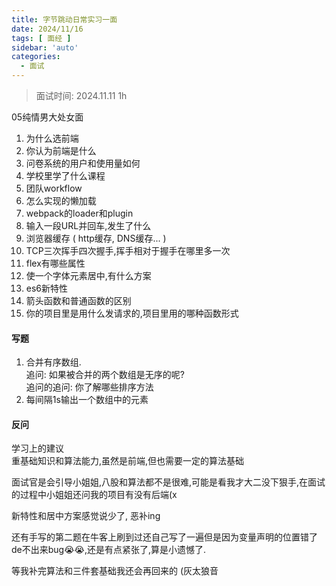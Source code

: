 ```yaml
---
title: 字节跳动日常实习一面
date: 2024/11/16
tags: [ 面经 ]
sidebar: 'auto'
categories:
  - 面试
---
```

> 面试时间: 2024.11.11 1h

05纯情男大处女面  

1. 为什么选前端
2. 你认为前端是什么
3. 问卷系统的用户和使用量如何
4. 学校里学了什么课程
5. 团队workflow
6. 怎么实现的懒加载
7. webpack的loader和plugin
8. 输入一段URL并回车,发生了什么
9. 浏览器缓存 ( http缓存, DNS缓存... )
10. TCP三次挥手四次握手,挥手相对于握手在哪里多一次
11. flex有哪些属性
12. 使一个字体元素居中,有什么方案
13. es6新特性 
14. 箭头函数和普通函数的区别
15. 你的项目里是用什么发请求的,项目里用的哪种函数形式

#### 写题
1. 合并有序数组.  
追问: 如果被合并的两个数组是无序的呢?   
追问的追问: 你了解哪些排序方法
2. 每间隔1s输出一个数组中的元素

#### 反问  

学习上的建议  
重基础知识和算法能力,虽然是前端,但也需要一定的算法基础

面试官是会引导小姐姐,八股和算法都不是很难,可能是看我才大二没下狠手,在面试的过程中小姐姐还问我的项目有没有后端(x  

新特性和居中方案感觉说少了, 恶补ing  

还有手写的第二题在牛客上刷到过还自己写了一遍但是因为变量声明的位置错了de不出来bug😭😭,还是有点紧张了,算是小遗憾了.  

等我补完算法和三件套基础我还会再回来的 (灰太狼音
